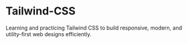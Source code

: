 # Tailwind-CSS
Learning and practicing Tailwind CSS to build responsive, modern, and utility-first web designs efficiently.
